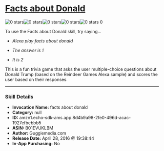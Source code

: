 # [Facts about Donald](http://alexa.amazon.com/#skills/amzn1.echo-sdk-ams.app.8d4b9a98-2fe0-496d-acac-1927efbebbb5)
![0 stars](../../images/ic_star_border_black_18dp_1x.png)![0 stars](../../images/ic_star_border_black_18dp_1x.png)![0 stars](../../images/ic_star_border_black_18dp_1x.png)![0 stars](../../images/ic_star_border_black_18dp_1x.png)![0 stars](../../images/ic_star_border_black_18dp_1x.png) 0

To use the Facts about Donald skill, try saying...

* *Alexa play facts about donald*

* *The answer is 1*

* *It is 2*

This is a fun trivia game that asks the user multiple-choice questions about Donald Trump (based on the Reindeer Games Alexa sample) and scores the user based on their responses

***

### Skill Details

* **Invocation Name:** facts about donald
* **Category:** null
* **ID:** amzn1.echo-sdk-ams.app.8d4b9a98-2fe0-496d-acac-1927efbebbb5
* **ASIN:** B01EVUKLBM
* **Author:** Guggiemedia.com
* **Release Date:** April 28, 2016 @ 19:38:44
* **In-App Purchasing:** No
